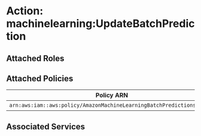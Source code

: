 # Action: machinelearning:UpdateBatchPrediction

## Attached Roles

## Attached Policies

| Policy ARN | Policy Name |
|------------|-------------|
| `arn:aws:iam::aws:policy/AmazonMachineLearningBatchPredictionsAccess` | [AmazonMachineLearningBatchPredictionsAccess](../policies.md#amazonmachinelearningbatchpredictionsaccess) |

## Associated Services

